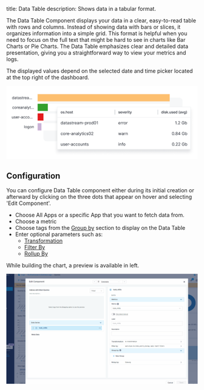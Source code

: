 title: Data Table
description: Shows data in a tabular format.

The Data Table Component displays your data in a clear, easy-to-read table with rows and columns. Instead of showing data with bars or slices, it organizes information into a simple grid. This format is helpful when you need to focus on the full text that might be hard to see in charts like Bar Charts or Pie Charts. The Data Table emphasizes clear and detailed data presentation, giving you a straightforward way to view your metrics and logs.

The displayed values depend on the selected date and time picker located at the top right of the dashboard.

![Data Table](../images/dashboards/datatable.png)

## Configuration

You can configure Data Table component either during its initial creation or afterward by clicking on the three dots that appear on hover and selecting 'Edit Component'.

- Choose All Apps or a specific App that you want to fetch data from.
- Choose a metric
- Choose tags from the [Group by](https://sematext.com/docs/dashboards/chart-builder/#group-by) section to display on the Data Table
- Enter optional parameters such as:
  - [Transformation](https://sematext.com/docs/dashboards/chart-builder/#transformation)
  - [Filter By](https://sematext.com/docs/dashboards/chart-builder/#filter-by)
  - [Rollup By](https://sematext.com/docs/dashboards/chart-builder/#rollup-by)
    
While building the chart, a preview is available in left. 

![Data Table Configuration](../images/dashboards/data-table-edit-configuration.gif)

